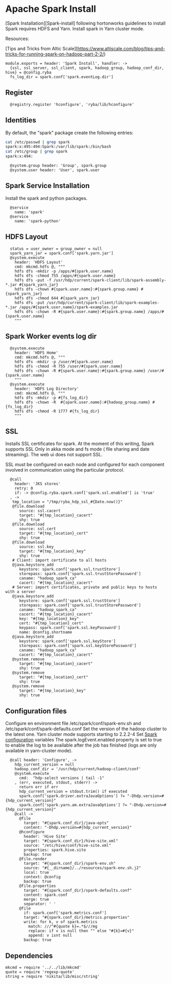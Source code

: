 
# Apache Spark Install

[Spark Installation][Spark-install] following hortonworks guidelines to install
Spark requires HDFS and Yarn. Install spark in Yarn cluster mode.

Resources:

[Tips and Tricks from Altic Scale][https://www.altiscale.com/blog/tips-and-tricks-for-running-spark-on-hadoop-part-2-2/)   

    module.exports = header: 'Spark Install', handler: ->
      {ssl, ssl_server, ssl_client, spark, hadoop_group, hadoop_conf_dir, hive} = @config.ryba
      fs_log_dir = spark.conf['spark.eventLog.dir']

## Register

      @registry.register 'hconfigure', 'ryba/lib/hconfigure'

## Identities

By default, the "spark" package create the following entries:

```bash
cat /etc/passwd | grep spark
spark:x:495:494:Spark:/var/lib/spark:/bin/bash
cat /etc/group | grep spark
spark:x:494:
```

      @system.group header: 'Group', spark.group
      @system.user header: 'User', spark.user

## Spark Service Installation

Install the spark and python packages.

      @service
        name: 'spark'
      @service
        name: 'spark-python'

## HDFS Layout

      status = user_owner = group_owner = null
      spark_yarn_jar = spark.conf['spark.yarn.jar']
      @system.execute
        header: 'HDFS Layout'
        cmd: mkcmd.hdfs @, """
        hdfs dfs -mkdir -p /apps/#{spark.user.name}
        hdfs dfs -chmod 755 /apps/#{spark.user.name}
        hdfs dfs -put -f /usr/hdp/current/spark-client/lib/spark-assembly-*.jar #{spark_yarn_jar}
        hdfs dfs -chown #{spark.user.name}:#{spark.group.name} #{spark_yarn_jar}
        hdfs dfs -chmod 644 #{spark_yarn_jar}
        hdfs dfs -put /usr/hdp/current/spark-client/lib/spark-examples-*.jar /apps/#{spark.user.name}/spark-examples.jar
        hdfs dfs -chown -R #{spark.user.name}:#{spark.group.name} /apps/#{spark.user.name}
        """

## Spark Worker events log dir

      @system.execute
        header: 'HDFS Home'
        cmd: mkcmd.hdfs @, """
        hdfs dfs -mkdir -p /user/#{spark.user.name}
        hdfs dfs -chmod -R 755 /user/#{spark.user.name}
        hdfs dfs -chown -R #{spark.user.name}:#{spark.group.name} /user/#{spark.user.name}
        """
      @system.execute
        header: 'HDFS Log Directory'
        cmd: mkcmd.hdfs @, """
        hdfs dfs -mkdir -p #{fs_log_dir}
        hdfs dfs -chown -R  #{spark.user.name}:#{hadoop_group.name} #{fs_log_dir}
        hdfs dfs -chmod -R 1777 #{fs_log_dir}
        """

## SSL

Installs SSL certificates for spark. At the moment of this writing, Spark
supports SSL Only in akka mode and fs mode ( file sharing and date streaming).
The web ui does not support SSL.

SSL must be configured on each node and configured for each component involved
in communication using the particular protocol.

      @call
        header: 'JKS stores'
        retry: 0
        if: -> @config.ryba.spark.conf['spark.ssl.enabled'] is 'true'
      , ->
       tmp_location = "/tmp/ryba_hdp_ssl_#{Date.now()}"
       @file.download
          source: ssl.cacert
          target: "#{tmp_location}_cacert"
          shy: true
       @file.download
          source: ssl.cert
          target: "#{tmp_location}_cert"
          shy: true
       @file.download
          source: ssl.key
          target: "#{tmp_location}_key"
          shy: true
       # Client: import certificate to all hosts
       @java.keystore_add
          keystore: spark.conf['spark.ssl.trustStore']
          storepass: spark.conf['spark.ssl.trustStorePassword']
          caname: "hadoop_spark_ca"
          cacert: "#{tmp_location}_cacert"
       # Server: import certificates, private and public keys to hosts with a server
       @java.keystore_add
          keystore: spark.conf['spark.ssl.trustStore']
          storepass: spark.conf['spark.ssl.trustStorePassword']
          caname: "hadoop_spark_ca"
          cacert: "#{tmp_location}_cacert"
          key: "#{tmp_location}_key"
          cert: "#{tmp_location}_cert"
          keypass: spark.conf['spark.ssl.keyPassword']
          name: @config.shortname
       @java.keystore_add
          keystore: spark.conf['spark.ssl.keyStore']
          storepass: spark.conf['spark.ssl.keyStorePassword']
          caname: "hadoop_spark_ca"
          cacert: "#{tmp_location}_cacert"
       @system.remove
          target: "#{tmp_location}_cacert"
          shy: true
       @system.remove
          target: "#{tmp_location}_cert"
          shy: true
       @system.remove
          target: "#{tmp_location}_key"
          shy: true

## Configuration files

Configure en environment file /etc/spark/conf/spark-env.sh and /etc/spark/conf/spark-defaults.conf
Set the version of the hadoop cluster to the latest one. Yarn cluster mode supports starting to 2.2.2-4
Set [Spark configuration][spark-conf] variables
The spark.logEvent.enabled property is set to true to enable the log to be available after the job
has finished (logs are only available in yarn-cluster mode). 

      @call header: 'Configure', ->
        hdp_current_version = null
        hadoop_conf_dir = '/usr/hdp/current/hadoop-client/conf'
        @system.execute
          cmd:  "hdp-select versions | tail -1"
        , (err, executed, stdout, stderr) ->
          return err if err
          hdp_current_version = stdout.trim() if executed
          spark.conf['spark.driver.extraJavaOptions'] ?= "-Dhdp.version=#{hdp_current_version}"
          spark.conf['spark.yarn.am.extraJavaOptions'] ?= "-Dhdp.version=#{hdp_current_version}"
        @call ->
          @file
            target: "#{spark.conf_dir}/java-opts"
            content: "-Dhdp.version=#{hdp_current_version}"
          @hconfigure
            header: 'Hive Site'
            target: "#{spark.conf_dir}/hive-site.xml"
            source: "/etc/hive/conf/hive-site.xml"
            properties: spark.hive.site
            backup: true
          @file.render
            target: "#{spark.conf_dir}/spark-env.sh"
            source: "#{__dirname}/../resources/spark-env.sh.j2"
            local: true
            context: @config
            backup: true
          @file.properties
            target: "#{spark.conf_dir}/spark-defaults.conf"
            content: spark.conf
            merge: true
            separator: ' '
          @file
            if: spark.conf['spark.metrics.conf']
            target: "#{spark.conf_dir}/metrics.properties"
            write: for k, v of spark.metrics
              match: ///^#{quote k}=.*$///mg
              replace: if v is null then "" else "#{k}=#{v}"
              append: v isnt null
            backup: true

## Dependencies

    mkcmd = require '../../lib/mkcmd'
    quote = require 'regexp-quote'
    string = require 'nikita/lib/misc/string'

[spark-conf]:https://spark.apache.org/docs/latest/configuration.html
